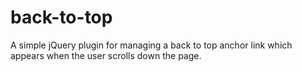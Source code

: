 # back-to-top
A simple jQuery plugin for managing a back to top anchor link which appears when the user scrolls down the page. 
